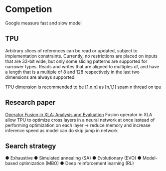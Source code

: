 # Competion

Google measure fast and slow model

## TPU

Arbitrary slices of references can be read or updated, subject to implementation constraints. Currently, no restrictions are placed on inputs that are 32-bit wide, but only some slicing patterns are supported for narrower types. Reads and writes that are aligned to multiples of, and have a length that is a multiple of 8 and 128 respectively in the last two dimensions are always supported.  

TPU dimension is recommended to be [1,n,n] as [n,1,1] spam n thread on tpu

## Research paper

[Operator Fusion in XLA: Analysis and Evaluation](https://arxiv.org/pdf/2301.13062.pdf)
Fusion operator in XLA allow TPU to optimize cross layers in a neural network at once isstead of performing optimization on each layer -> reduce memory and increase inference speed as model can do skip jump in network

## Search strategy

● Exhaustive
● Simulated annealing (SA)
● Evolutionary (EVO)
● Model-based optimization (MBO)
● Deep reinforcement learning (RL)
